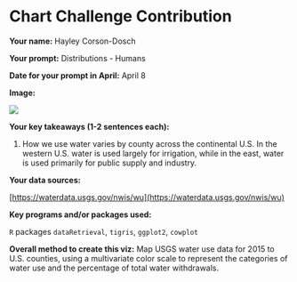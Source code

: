# Chart Challenge Contribution

**Your name:** Hayley Corson-Dosch

**Your prompt:** Distributions - Humans

**Date for your prompt in April:** April 8

**Image:**

![](out/20230408_humans_hcorson-dosch.png)

**Your key takeaways (1-2 sentences each):**

1. How we use water varies by county across the continental U.S. In the western U.S. water is used largely for irrigation, while in the east, water is used primarily for public supply and industry. 

**Your data sources:**

[https://waterdata.usgs.gov/nwis/wu](https://waterdata.usgs.gov/nwis/wu)

**Key programs and/or packages used:**

`R` packages `dataRetrieval`, `tigris`, `ggplot2`, `cowplot`

**Overall method to create this viz:** Map USGS water use data for 2015 to U.S. counties, using a multivariate color scale to represent the categories of water use and the percentage of total water withdrawals.
